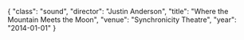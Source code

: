 {
  "class": "sound",
  "director": "Justin Anderson",
  "title": "Where the Mountain Meets the Moon",
  "venue": "Synchronicity Theatre",
  "year": "2014-01-01"
}